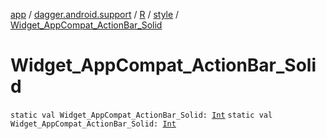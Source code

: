 [app](../../../index.md) / [dagger.android.support](../../index.md) / [R](../index.md) / [style](index.md) / [Widget_AppCompat_ActionBar_Solid](./-widget_-app-compat_-action-bar_-solid.md)

# Widget_AppCompat_ActionBar_Solid

`static val Widget_AppCompat_ActionBar_Solid: `[`Int`](https://kotlinlang.org/api/latest/jvm/stdlib/kotlin/-int/index.html)
`static val Widget_AppCompat_ActionBar_Solid: `[`Int`](https://kotlinlang.org/api/latest/jvm/stdlib/kotlin/-int/index.html)